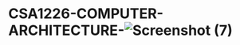 # CSA1226-COMPUTER-ARCHITECTURE-![Screenshot (7)](https://user-images.githubusercontent.com/122362666/236996198-2d5771c5-8579-4a27-b0ed-cba24909dc07.png)
